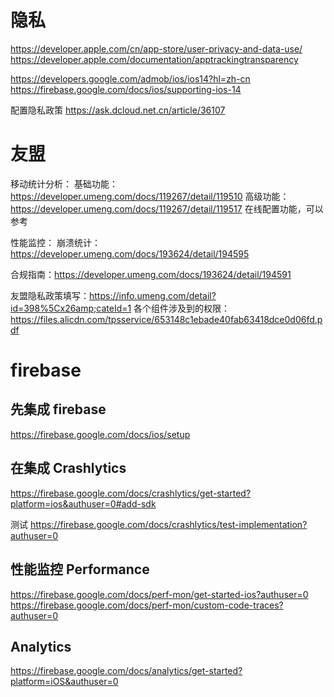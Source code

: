
# 隐私
https://developer.apple.com/cn/app-store/user-privacy-and-data-use/
https://developer.apple.com/documentation/apptrackingtransparency

https://developers.google.com/admob/ios/ios14?hl=zh-cn
https://firebase.google.com/docs/ios/supporting-ios-14


配置隐私政策
https://ask.dcloud.net.cn/article/36107


# 友盟
 移动统计分析：
 基础功能：https://developer.umeng.com/docs/119267/detail/119510
 高级功能：https://developer.umeng.com/docs/119267/detail/119517
 在线配置功能，可以参考
 
 
 性能监控：
 崩溃统计：https://developer.umeng.com/docs/193624/detail/194595
 
 
 合规指南：https://developer.umeng.com/docs/193624/detail/194591
 
 
 友盟隐私政策填写：https://info.umeng.com/detail?id=398%5Cx26amp;cateId=1
 各个组件涉及到的权限： https://files.alicdn.com/tpsservice/653148c1ebade40fab63418dce0d06fd.pdf





# firebase
## 先集成 firebase

https://firebase.google.com/docs/ios/setup


## 在集成 Crashlytics
https://firebase.google.com/docs/crashlytics/get-started?platform=ios&authuser=0#add-sdk

测试 https://firebase.google.com/docs/crashlytics/test-implementation?authuser=0


## 性能监控 Performance
https://firebase.google.com/docs/perf-mon/get-started-ios?authuser=0
https://firebase.google.com/docs/perf-mon/custom-code-traces?authuser=0

## Analytics
https://firebase.google.com/docs/analytics/get-started?platform=iOS&authuser=0
